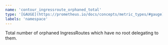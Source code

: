 ```yaml
---
name: 'contour_ingressroute_orphaned_total'
type: '[GAUGE](https://prometheus.io/docs/concepts/metric_types/#gauge)'
labels: 'namespace'
---
```


Total number of orphaned IngressRoutes which have no root delegating to them.

